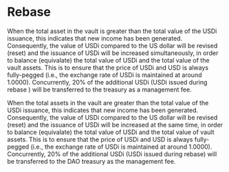 # Rebase

When the total asset in the vault is greater than the total value of the USDi issuance, this indicates that new income has been generated. Consequently, the value of USDi compared to the US dollar will be revised (reset) and the issuance of USDi will be increased simultaneously, in order to balance (equivalate) the total value of USDi and the total value of the vault assets. This is to ensure that the price of USDi and USD is always fully-pegged (i.e., the exchange rate of USDi is maintained at around 1.0000). Concurrently, 20% of the additional USDi (USDi issued during rebase ) will be transferred to the treasury as a management fee.

When the total assets in the vault are greater than the total value of the USDi issuance, this indicates that new income has been generated. Consequently, the value of USDi compared to the US dollar will be revised (reset) and the issuance of USDi will be increased at the same time, in order to balance (equivalate) the total value of USDi and the total value of vault assets. This is to ensure that the price of USDi and USD is always fully-pegged (i.e., the exchange rate of USDi is maintained at around 1.0000). Concurrently, 20% of the additional USDi (USDi issued during rebase) will be transferred to the DAO treasury as the management fee.
